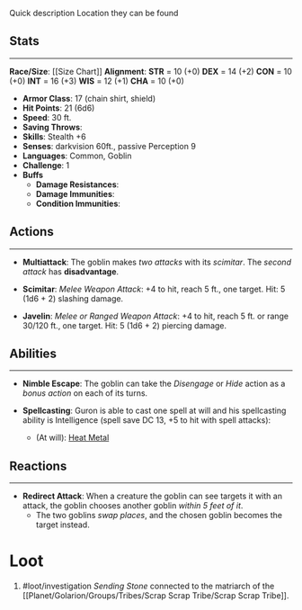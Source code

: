 Quick description
Location they can be found

## Stats
---
**Race/Size**:
	[[Size Chart]]
**Alignment**:
	**STR** = 10 (+0)
	**DEX** = 14 (+2)
	**CON** = 10 (+0)
	**INT** = 16 (+3)
	**WIS** = 12 (+1)
	**CHA** = 10 (+0)
-   **Armor Class**: 17 (chain shirt, shield)
-   **Hit Points**: 21 (6d6)
-   **Speed**: 30 ft.
-   **Saving Throws**:
-   **Skills**: Stealth +6
-   **Senses**: darkvision 60ft., passive Perception 9
-   **Languages**: Common, Goblin
-   **Challenge**: 1
-   **Buffs**
	-   **Damage Resistances**:
	-   **Damage Immunities**:
	-   **Condition Immunities**:

## Actions
---
- **Multiattack**: The goblin makes *two attacks* with its *scimitar*. The *second attack* has **disadvantage**.

- **Scimitar**: *Melee Weapon Attack*: +4 to hit, reach 5 ft., one target. Hit: 5 (1d6 + 2) slashing damage.

- **Javelin**: *Melee or Ranged Weapon Attack*: +4 to hit, reach 5 ft. or range 30/120 ft., one target. Hit: 5 (1d6 + 2) piercing damage.

## Abilities
---
- **Nimble Escape**: The goblin can take the *Disengage* or *Hide* action as a *bonus action* on each of its turns.

- **Spellcasting**: Guron is able to cast one spell at will and his spellcasting ability is Intelligence (spell save DC 13, +5 to hit with spell attacks):
	- (At will): [Heat Metal](https://roll20.net/compendium/dnd5e/Spells:Heat%20Metal#content) 

## Reactions 
---
- **Redirect Attack**: When a creature the goblin can see targets it with an attack, the goblin chooses another goblin *within 5 feet of it*. 
	- The two goblins *swap places*, and the chosen goblin becomes the target instead.
# Loot
1. #loot/investigation *Sending Stone* connected to the matriarch of the [[Planet/Golarion/Groups/Tribes/Scrap Scrap Tribe/Scrap Scrap Tribe]].
	